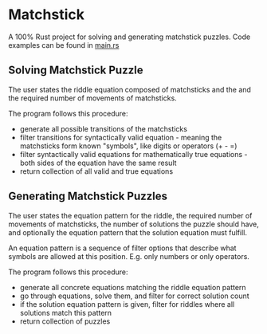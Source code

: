 # Matchstick
A 100% Rust project for solving and generating matchstick puzzles.
Code examples can be found in [main.rs](src/main.rs)

## Solving Matchstick Puzzle
The user states the riddle equation composed of matchsticks and the and
the required number of movements of matchsticks.

The program follows this procedure:
- generate all possible transitions of the matchsticks
- filter transitions for syntactically valid equation - meaning the
matchsticks form known "symbols", like digits or operators (+ - =)
- filter syntactically valid equations for mathematically true
equations - both sides of the equation have the same result
- return collection of all valid and true equations

## Generating Matchstick Puzzles
The user states the equation pattern for the riddle, the required
number of movements of matchsticks, the number of solutions the
puzzle should have, and optionally the equation pattern that the
solution equation must fulfill.

An equation pattern is a sequence of filter options that describe
what symbols are allowed at this position.
E.g. only numbers or only operators.

The program follows this procedure:
- generate all concrete equations matching the riddle equation pattern
- go through equations, solve them, and filter for correct solution
count
- if the solution equation pattern is given, filter for riddles where
all solutions match this pattern
- return collection of puzzles
